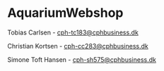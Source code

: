 # AquariumWebshop

Tobias Carlsen - cph-tc183@cphbusiness.dk

Christian Kortsen - cph-cc283@cphbusiness.dk

Simone Toft Hansen - cph-sh575@cphbusiness.dk
